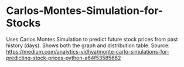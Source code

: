 # Carlos-Montes-Simulation-for-Stocks
Uses Carlos Montes Simulation to predict future stock prices from past history (days). Shows both the graph and distribution table. Source: https://medium.com/analytics-vidhya/monte-carlo-simulations-for-predicting-stock-prices-python-a64f53585662
